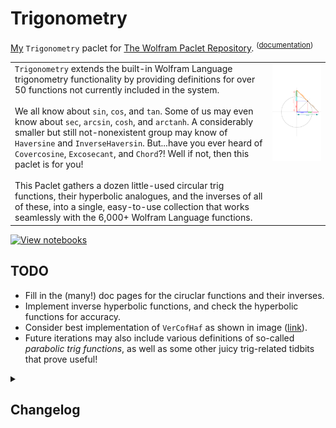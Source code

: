 # Trigonometry
[My](https://resources.wolframcloud.com/publishers/resources?PublisherID=TheRealCStover) `Trigonometry` paclet for [The Wolfram Paclet Repository](https://resources.wolframcloud.com/PacletRepository). <sup>([documentation](https://www.wolframcloud.com/obj/cstover/DeployedResources/Paclet/TheRealCStover/Trigonometry/))</sup>

<table>
  <tr>
    <td valign = "top">
      <code>Trigonometry</code> extends the built-in Wolfram Language trigonometry functionality by providing definitions for over 50 functions not currently included in the system.
      <br><br>
      We all know about <code>sin</code>, <code>cos</code>, and <code>tan</code>. Some of us may even know about <code>sec</code>, <code>arcsin</code>, <code>cosh</code>, and <code>arctanh</code>. A considerably smaller but still not-nonexistent group may know of <code>Haversine</code> and <code>InverseHaversin</code>. But...have you ever heard of <code>Covercosine</code>, <code>Excosecant</code>, and <code>Chord</code>?! Well if not, then this paclet is for you!
      <br><br>
        This Paclet gathers a dozen little-used circular trig functions, their hyperbolic analogues, and the inverses of all of these, into a single, easy-to-use collection that works seamlessly with the 6,000+ Wolfram Language functions.
    </td>
    <td valign = "top">
      <img src = "https://github.com/stoverc/Trigonometry/blob/main/img/Diagram1Trans_Tall.png" height="200%">
    </td>
  </tr>
 </table>
 
 [![View notebooks](https://wolfr.am/HAAhzkRq)](https://wolfr.am/15vauXgrU)
 
## TODO
* Fill in the (many!) doc pages for the ciruclar functions and their inverses.
* Implement inverse hyperbolic functions, and check the hyperbolic functions for accuracy.
* Consider best implementation of <code>VerCofHaf</code> as shown in image ([link](https://github.com/stoverc/Trigonometry/blob/main/img/VerCofHaf.pdf)).
* Future iterations may also include various definitions of so-called <i>parabolic trig functions</i>, as well as some other juicy trig-related tidbits that prove useful!

<details>
<summary><h2>Changelog</h2></summary>
  <details>
  <summary><h3>11 Jul 2022</h3></summary>
  <ol>
    <li>Completed a draft version of <code>Vercosine</code> documentation.</li>
  </ol>
  </details>
  <details>
  <summary><h3>6 Jul 2022</h3></summary>
  <ol>
    <li>Completed a draft version of <code>Versine</code> documentation.</li>
    <li>Implemented rough versions of <code>Hyperbolic*</code> functions.</li>
    <li>Later, tinkered with tall images for the README pic.</li>
  </ol>
  </details>
  <details>
  <summary><h3>3 Jul 2022</h3></summary>
  <ol>
    <li>Added blank documentation pages for the circular trig functions and their inverses.</li>
    <li>Also, updated the `PacletInfo` file and the README as appropriate.</li>
    <li>Later, made considerable changes to the README file.
  </ol>
  </details>
  <details>
  <summary><h3>26 Jun 2022</h3></summary>
  <ol>
    <li>Made initial version of README.md. No idea why I didn't do this yesterday?</li>
    <li>Later, added a .png version of the graphic to the `img` directory.</li>
    <li>Later still, added a transparent version of the above-mentioned .png, and used it to update the README.md file to its current state.</li>
  </ol>
  </details>
  <details>
  <summary><h3>25 Jun 2022</h3></summary>
  <ol>
    <li>Initial commit. This version contains definitions for the circular functions + their inverses, as well as a halfish-completed landing page, one guide page in progress, and nothing else. There is still much to be done here.</li>
  </ol>
  </details>
</details>
